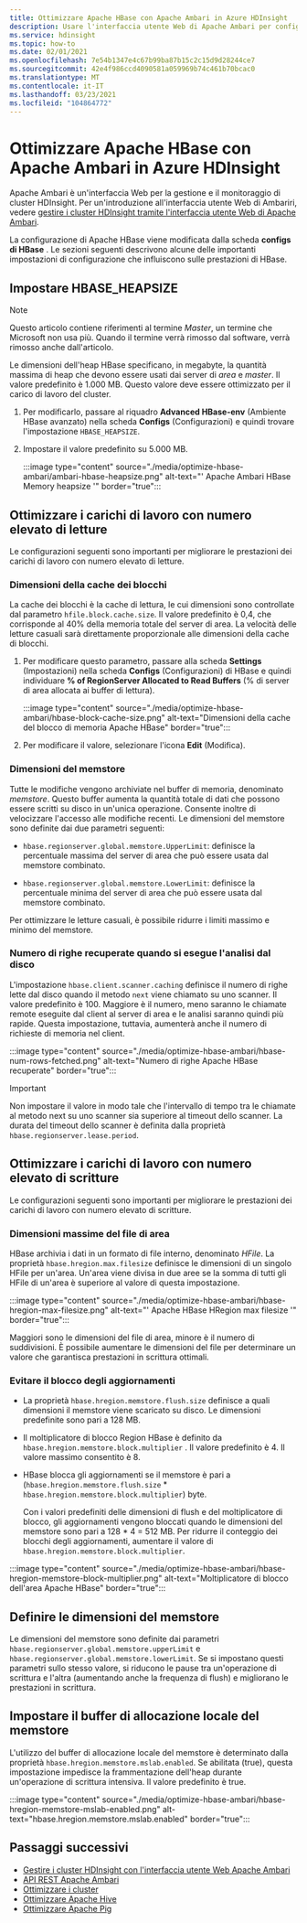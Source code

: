 ```yaml
---
title: Ottimizzare Apache HBase con Apache Ambari in Azure HDInsight
description: Usare l'interfaccia utente Web di Apache Ambari per configurare e ottimizzare Apache HBase.
ms.service: hdinsight
ms.topic: how-to
ms.date: 02/01/2021
ms.openlocfilehash: 7e54b1347e4c67b99ba87b15c2c15d9d28244ce7
ms.sourcegitcommit: 42e4f986ccd4090581a059969b74c461b70bcac0
ms.translationtype: MT
ms.contentlocale: it-IT
ms.lasthandoff: 03/23/2021
ms.locfileid: "104864772"
---
```

# <a name="optimize-apache-hbase-with-apache-ambari-in-azure-hdinsight"></a>Ottimizzare Apache HBase con Apache Ambari in Azure HDInsight

Apache Ambari è un'interfaccia Web per la gestione e il monitoraggio di cluster HDInsight. Per un'introduzione all'interfaccia utente Web di Ambariri, vedere [gestire i cluster HDInsight tramite l'interfaccia utente Web di Apache Ambari](hdinsight-hadoop-manage-ambari.md).

La configurazione di Apache HBase viene modificata dalla scheda **configs di HBase** . Le sezioni seguenti descrivono alcune delle importanti impostazioni di configurazione che influiscono sulle prestazioni di HBase.

## <a name="set-hbase_heapsize"></a>Impostare HBASE_HEAPSIZE

> [!NOTE]
> Questo articolo contiene riferimenti al termine *Master*, un termine che Microsoft non usa più. Quando il termine verrà rimosso dal software, verrà rimosso anche dall'articolo.

Le dimensioni dell'heap HBase specificano, in megabyte, la quantità massima di heap che devono essere usati dai server di *area* e *master*. Il valore predefinito è 1.000 MB. Questo valore deve essere ottimizzato per il carico di lavoro del cluster.

1. Per modificarlo, passare al riquadro **Advanced HBase-env** (Ambiente HBase avanzato) nella scheda **Configs** (Configurazioni) e quindi trovare l'impostazione `HBASE_HEAPSIZE`.

1. Impostare il valore predefinito su 5.000 MB.

    :::image type="content" source="./media/optimize-hbase-ambari/ambari-hbase-heapsize.png" alt-text="' Apache Ambari HBase Memory heapsize '" border="true":::

## <a name="optimize-read-heavy-workloads"></a>Ottimizzare i carichi di lavoro con numero elevato di letture

Le configurazioni seguenti sono importanti per migliorare le prestazioni dei carichi di lavoro con numero elevato di letture.

### <a name="block-cache-size"></a>Dimensioni della cache dei blocchi

La cache dei blocchi è la cache di lettura, le cui dimensioni sono controllate dal parametro `hfile.block.cache.size`. Il valore predefinito è 0,4, che corrisponde al 40% della memoria totale del server di area. La velocità delle letture casuali sarà direttamente proporzionale alle dimensioni della cache di blocchi.

1. Per modificare questo parametro, passare alla scheda **Settings** (Impostazioni) nella scheda **Configs** (Configurazioni) di HBase e quindi individuare **% of RegionServer Allocated to Read Buffers** (% di server di area allocata ai buffer di lettura).

    :::image type="content" source="./media/optimize-hbase-ambari/hbase-block-cache-size.png" alt-text="Dimensioni della cache del blocco di memoria Apache HBase" border="true":::

1. Per modificare il valore, selezionare l'icona **Edit** (Modifica).

### <a name="memstore-size"></a>Dimensioni del memstore

Tutte le modifiche vengono archiviate nel buffer di memoria, denominato *memstore*. Questo buffer aumenta la quantità totale di dati che possono essere scritti su disco in un'unica operazione. Consente inoltre di velocizzare l'accesso alle modifiche recenti. Le dimensioni del memstore sono definite dai due parametri seguenti:

* `hbase.regionserver.global.memstore.UpperLimit`: definisce la percentuale massima del server di area che può essere usata dal memstore combinato.

* `hbase.regionserver.global.memstore.LowerLimit`: definisce la percentuale minima del server di area che può essere usata dal memstore combinato.

Per ottimizzare le letture casuali, è possibile ridurre i limiti massimo e minimo del memstore.

### <a name="number-of-rows-fetched-when-scanning-from-disk"></a>Numero di righe recuperate quando si esegue l'analisi dal disco

L'impostazione `hbase.client.scanner.caching` definisce il numero di righe lette dal disco quando il metodo `next` viene chiamato su uno scanner.  Il valore predefinito è 100. Maggiore è il numero, meno saranno le chiamate remote eseguite dal client al server di area e le analisi saranno quindi più rapide. Questa impostazione, tuttavia, aumenterà anche il numero di richieste di memoria nel client.

:::image type="content" source="./media/optimize-hbase-ambari/hbase-num-rows-fetched.png" alt-text="Numero di righe Apache HBase recuperate" border="true":::

> [!IMPORTANT]  
> Non impostare il valore in modo tale che l'intervallo di tempo tra le chiamate al metodo next su uno scanner sia superiore al timeout dello scanner. La durata del timeout dello scanner è definita dalla proprietà `hbase.regionserver.lease.period`.

## <a name="optimize-write-heavy-workloads"></a>Ottimizzare i carichi di lavoro con numero elevato di scritture

Le configurazioni seguenti sono importanti per migliorare le prestazioni dei carichi di lavoro con numero elevato di scritture.

### <a name="maximum-region-file-size"></a>Dimensioni massime del file di area

HBase archivia i dati in un formato di file interno, denominato *HFile*. La proprietà `hbase.hregion.max.filesize` definisce le dimensioni di un singolo HFile per un'area.  Un'area viene divisa in due aree se la somma di tutti gli HFile di un'area è superiore al valore di questa impostazione.

:::image type="content" source="./media/optimize-hbase-ambari/hbase-hregion-max-filesize.png" alt-text="' Apache HBase HRegion max filesize '" border="true":::

Maggiori sono le dimensioni del file di area, minore è il numero di suddivisioni. È possibile aumentare le dimensioni del file per determinare un valore che garantisca prestazioni in scrittura ottimali.

### <a name="avoid-update-blocking"></a>Evitare il blocco degli aggiornamenti

* La proprietà `hbase.hregion.memstore.flush.size` definisce a quali dimensioni il memstore viene scaricato su disco. Le dimensioni predefinite sono pari a 128 MB.

* Il moltiplicatore di blocco Region HBase è definito da `hbase.hregion.memstore.block.multiplier` . Il valore predefinito è 4. Il valore massimo consentito è 8.

* HBase blocca gli aggiornamenti se il memstore è pari a (`hbase.hregion.memstore.flush.size` * `hbase.hregion.memstore.block.multiplier`) byte.

    Con i valori predefiniti delle dimensioni di flush e del moltiplicatore di blocco, gli aggiornamenti vengono bloccati quando le dimensioni del memstore sono pari a 128 * 4 = 512 MB. Per ridurre il conteggio dei blocchi degli aggiornamenti, aumentare il valore di `hbase.hregion.memstore.block.multiplier`.

:::image type="content" source="./media/optimize-hbase-ambari/hbase-hregion-memstore-block-multiplier.png" alt-text="Moltiplicatore di blocco dell'area Apache HBase" border="true":::

## <a name="define-memstore-size"></a>Definire le dimensioni del memstore

Le dimensioni del memstore sono definite dai parametri `hbase.regionserver.global.memstore.upperLimit` e `hbase.regionserver.global.memstore.lowerLimit`. Se si impostano questi parametri sullo stesso valore, si riducono le pause tra un'operazione di scrittura e l'altra (aumentando anche la frequenza di flush) e migliorano le prestazioni in scrittura.

## <a name="set-memstore-local-allocation-buffer"></a>Impostare il buffer di allocazione locale del memstore

L'utilizzo del buffer di allocazione locale del memstore è determinato dalla proprietà `hbase.hregion.memstore.mslab.enabled`. Se abilitata (true), questa impostazione impedisce la frammentazione dell'heap durante un'operazione di scrittura intensiva. Il valore predefinito è true.

:::image type="content" source="./media/optimize-hbase-ambari/hbase-hregion-memstore-mslab-enabled.png" alt-text="hbase.hregion.memstore.mslab.enabled" border="true":::

## <a name="next-steps"></a>Passaggi successivi

* [Gestire i cluster HDInsight con l'interfaccia utente Web Apache Ambari](hdinsight-hadoop-manage-ambari.md)
* [API REST Apache Ambari](hdinsight-hadoop-manage-ambari-rest-api.md)
* [Ottimizzare i cluster](./hdinsight-changing-configs-via-ambari.md)
* [Ottimizzare Apache Hive](./optimize-hive-ambari.md)
* [Ottimizzare Apache Pig](./optimize-pig-ambari.md)
